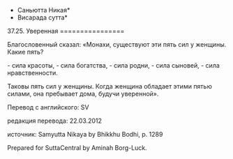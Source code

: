 * Саньютта Никая*
* Висарада сутта*

37\.25\. Уверенная
\=\=\=\=\=\=\=\=\=\=\=\=\=\=\=\=

Благословенный сказал: «Монахи, существуют эти пять сил у женщины\. Какие пять?

\- сила красоты,
\- сила богатства,
\- сила родни,
\- сила сыновей,
\- сила нравственности\.

Таковы пять сил у женщины\. Когда женщина обладает этими пятью силами, она пребывает дома, будучи уверенной»\.

Перевод с английского: SV

редакция перевода: 22\.03\.2012

источник: Samyutta Nikaya by Bhikkhu Bodhi, p\. 1289

Prepared for SuttaCentral by Aminah Borg\-Luck\.